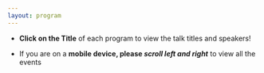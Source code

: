 ```yaml
---
layout: program
---
```


- **Click on the Title** of each program to view the talk titles and speakers!

- If you are on a **mobile device, please _scroll left and right_** to view all the events

